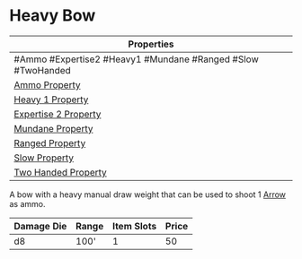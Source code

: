 # Heavy Bow

| Properties                                                                 |
| -------------------------------------------------------------------------- |
| #Ammo #Expertise2 #Heavy1 #Mundane #Ranged #Slow #TwoHanded                |
| [Ammo Property](../Weapon%20Properties/Ammo%20Property.md)                 |
| [Heavy 1 Property](../Weapon%20Properties/Heavy%20X%20Property.md)         |
| [Expertise 2 Property](../Weapon%20Properties/Expertise%20X%20Property.md) |
| [Mundane Property](../../../Material%20Properties/Mundane%20Property.md)   |
| [Ranged Property](../Weapon%20Properties/Ranged%20Property.md)             |
| [Slow Property](../Weapon%20Properties/Slow%20Property.md)                 |
| [Two Handed Property](../Weapon%20Properties/Two%20Handed%20Property.md)   |
A bow with a heavy manual draw weight that can be used to shoot 1 [Arrow](../Ammo/Arrow.md) as ammo.

| Damage Die | Range | Item Slots | Price |
| ---------- | ----- | ---------- | ----- |
| d8         | 100'  | 1          | 50    |

